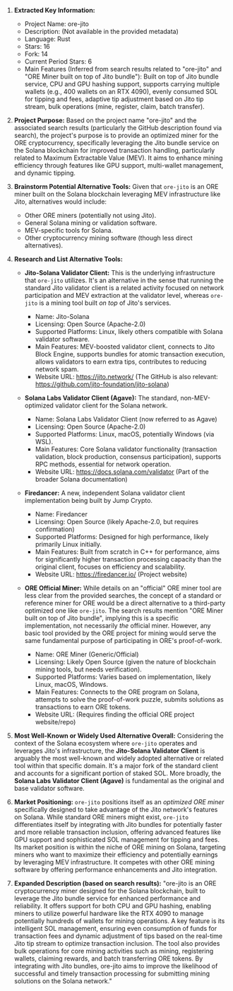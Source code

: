 1.  **Extracted Key Information:**
    *   Project Name: ore-jito
    *   Description: (Not available in the provided metadata)
    *   Language: Rust
    *   Stars: 16
    *   Fork: 14
    *   Current Period Stars: 6
    *   Main Features (Inferred from search results related to "ore-jito" and "ORE Miner built on top of Jito bundle"): Built on top of Jito bundle service, CPU and GPU hashing support, supports carrying multiple wallets (e.g., 400 wallets on an RTX 4090), evenly consumed SOL for tipping and fees, adaptive tip adjustment based on Jito tip stream, bulk operations (mine, register, claim, batch transfer).

2.  **Project Purpose:**
    Based on the project name "ore-jito" and the associated search results (particularly the GitHub description found via search), the project's purpose is to provide an optimized miner for the ORE cryptocurrency, specifically leveraging the Jito bundle service on the Solana blockchain for improved transaction handling, particularly related to Maximum Extractable Value (MEV). It aims to enhance mining efficiency through features like GPU support, multi-wallet management, and dynamic tipping.

3.  **Brainstorm Potential Alternative Tools:**
    Given that `ore-jito` is an ORE miner built on the Solana blockchain leveraging MEV infrastructure like Jito, alternatives would include:
    *   Other ORE miners (potentially not using Jito).
    *   General Solana mining or validation software.
    *   MEV-specific tools for Solana.
    *   Other cryptocurrency mining software (though less direct alternatives).

4.  **Research and List Alternative Tools:**

    *   **Jito-Solana Validator Client:** This is the underlying infrastructure that `ore-jito` utilizes. It's an alternative in the sense that running the standard Jito validator client is a related activity focused on network participation and MEV extraction at the validator level, whereas `ore-jito` is a mining tool built *on top* of Jito's services.
        *   Name: Jito-Solana
        *   Licensing: Open Source (Apache-2.0)
        *   Supported Platforms: Linux, likely others compatible with Solana validator software.
        *   Main Features: MEV-boosted validator client, connects to Jito Block Engine, supports bundles for atomic transaction execution, allows validators to earn extra tips, contributes to reducing network spam.
        *   Website URL: https://jito.network/ (The GitHub is also relevant: https://github.com/jito-foundation/jito-solana)

    *   **Solana Labs Validator Client (Agave):** The standard, non-MEV-optimized validator client for the Solana network.
        *   Name: Solana Labs Validator Client (now referred to as Agave)
        *   Licensing: Open Source (Apache-2.0)
        *   Supported Platforms: Linux, macOS, potentially Windows (via WSL).
        *   Main Features: Core Solana validator functionality (transaction validation, block production, consensus participation), supports RPC methods, essential for network operation.
        *   Website URL: https://docs.solana.com/validator (Part of the broader Solana documentation)

    *   **Firedancer:** A new, independent Solana validator client implementation being built by Jump Crypto.
        *   Name: Firedancer
        *   Licensing: Open Source (likely Apache-2.0, but requires confirmation)
        *   Supported Platforms: Designed for high performance, likely primarily Linux initially.
        *   Main Features: Built from scratch in C++ for performance, aims for significantly higher transaction processing capacity than the original client, focuses on efficiency and scalability.
        *   Website URL: https://firedancer.io/ (Project website)

    *   **ORE Official Miner:** While details on an "official" ORE miner tool are less clear from the provided searches, the concept of a standard or reference miner for ORE would be a direct alternative to a third-party optimized one like `ore-jito`. The search results mention "ORE Miner built on top of Jito bundle", implying this is a specific implementation, not necessarily *the* official miner. However, any basic tool provided by the ORE project for mining would serve the same fundamental purpose of participating in ORE's proof-of-work.
        *   Name: ORE Miner (Generic/Official)
        *   Licensing: Likely Open Source (given the nature of blockchain mining tools, but needs verification).
        *   Supported Platforms: Varies based on implementation, likely Linux, macOS, Windows.
        *   Main Features: Connects to the ORE program on Solana, attempts to solve the proof-of-work puzzle, submits solutions as transactions to earn ORE tokens.
        *   Website URL: (Requires finding the official ORE project website/repo)

5.  **Most Well-Known or Widely Used Alternative Overall:**
    Considering the context of the Solana ecosystem where `ore-jito` operates and leverages Jito's infrastructure, the **Jito-Solana Validator Client** is arguably the most well-known and widely adopted alternative or related tool within that specific domain. It's a major fork of the standard client and accounts for a significant portion of staked SOL. More broadly, the **Solana Labs Validator Client (Agave)** is fundamental as the original and base validator software.

6.  **Market Positioning:**
    `ore-jito` positions itself as an *optimized ORE miner* specifically designed to take advantage of the Jito network's features on Solana. While standard ORE miners might exist, `ore-jito` differentiates itself by integrating with Jito bundles for potentially faster and more reliable transaction inclusion, offering advanced features like GPU support and sophisticated SOL management for tipping and fees. Its market position is within the niche of ORE mining on Solana, targeting miners who want to maximize their efficiency and potentially earnings by leveraging MEV infrastructure. It competes with other ORE mining software by offering performance enhancements and Jito integration.

7.  **Expanded Description (based on search results):**
    "ore-jito is an ORE cryptocurrency miner designed for the Solana blockchain, built to leverage the Jito bundle service for enhanced performance and reliability. It offers support for both CPU and GPU hashing, enabling miners to utilize powerful hardware like the RTX 4090 to manage potentially hundreds of wallets for mining operations. A key feature is its intelligent SOL management, ensuring even consumption of funds for transaction fees and dynamic adjustment of tips based on the real-time Jito tip stream to optimize transaction inclusion. The tool also provides bulk operations for core mining activities such as mining, registering wallets, claiming rewards, and batch transferring ORE tokens. By integrating with Jito bundles, ore-jito aims to improve the likelihood of successful and timely transaction processing for submitting mining solutions on the Solana network."